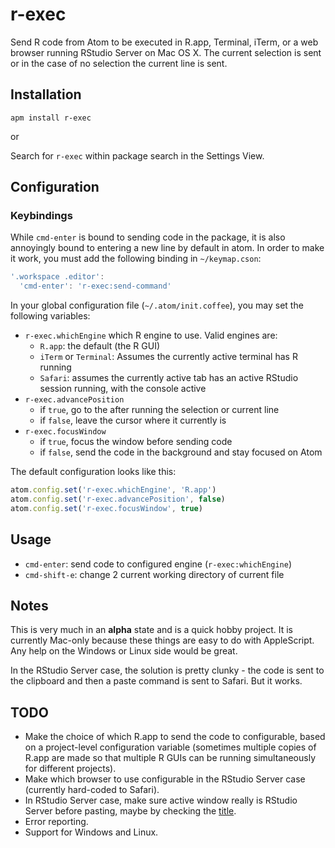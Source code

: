 # r-exec

Send R code from Atom to be executed in R.app, Terminal, iTerm, or a web browser running RStudio Server on Mac OS X.  The current selection is sent or in the case of no selection the current line is sent.

## Installation

`apm install r-exec`

or

Search for `r-exec` within package search in the Settings View.

## Configuration

### Keybindings

While `cmd-enter` is bound to sending code in the package, it is also annoyingly bound to entering a new line by default in atom.
In order to make it work, you must add the following binding in `~/keymap.cson`:

```javascript
'.workspace .editor':
  'cmd-enter': 'r-exec:send-command'
```
In your global configuration file (`~/.atom/init.coffee`), you may set the following variables:

- `r-exec.whichEngine` which R engine to use. Valid engines are:
  - `R.app`: the default (the R GUI)
  - `iTerm` or `Terminal`: Assumes the currently active terminal has R running
  - `Safari`: assumes the currently active tab has an active RStudio session running, with the console active
- `r-exec.advancePosition`
  - if `true`, go to the after running the selection or current line
  - if `false`, leave the cursor where it currently is
- `r-exec.focusWindow`
  - if `true`, focus the window before sending code
  - if `false`, send the code in the background and stay focused on Atom

The default configuration looks like this:

```javascript
atom.config.set('r-exec.whichEngine', 'R.app')
atom.config.set('r-exec.advancePosition', false)
atom.config.set('r-exec.focusWindow', true)
```

## Usage

- `cmd-enter`: send code to configured engine (`r-exec:whichEngine`)
- `cmd-shift-e`: change 2 current working directory of current file

## Notes

This is very much in an **alpha** state and is a quick hobby project.  It is currently Mac-only because these things are easy to do with AppleScript.  Any help on the Windows or Linux side would be great.

In the RStudio Server case, the solution is pretty clunky - the code is sent to the clipboard and then a paste command is sent to Safari.  But it works.

## TODO

- Make the choice of which R.app to send the code to configurable, based on a project-level configuration variable (sometimes multiple copies of R.app are made so that multiple R GUIs can be running simultaneously for different projects).
- Make which browser to use configurable in the RStudio Server case (currently hard-coded to Safari).
- In RStudio Server case, make sure active window really is RStudio Server before pasting, maybe by checking the  [title](http://www.alfredforum.com/topic/2013-how-to-get-frontmost-tab's-url-and-title-of-various-browsers/).
- Error reporting.
- Support for Windows and Linux.
